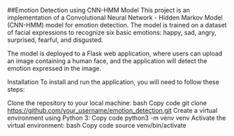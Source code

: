 ##Emotion Detection using CNN-HMM Model
This project is an implementation of a Convolutional Neural Network - Hidden Markov Model (CNN-HMM) model for emotion detection. The model is trained on a dataset of facial expressions to recognize six basic emotions: happy, sad, angry, surprised, fearful, and disgusted.

The model is deployed to a Flask web application, where users can upload an image containing a human face, and the application will detect the emotion expressed in the image.

Installation
To install and run the application, you will need to follow these steps:

Clone the repository to your local machine:
bash
Copy code
git clone https://github.com/your_username/emotion_detection.git
Create a virtual environment using Python 3:
Copy code
python3 -m venv venv
Activate the virtual environment:
bash
Copy code
source venv/bin/activate
